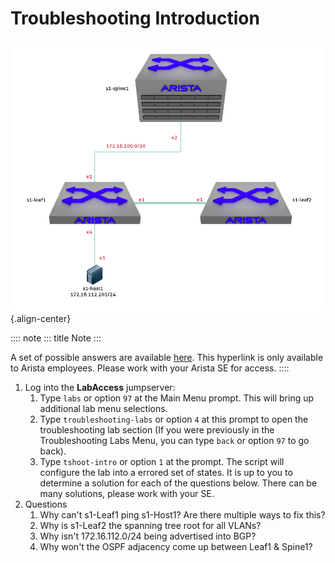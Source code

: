 # Troubleshooting Introduction

![image](images/tshoot_intro/tshoot_intro_1.png){.align-center}

:::: note
::: title
Note
:::

A set of possible answers are available
[here](https://drive.google.com/file/d/16NJ0hKy2ZfhV4Z4fdLgcp6hBnJ_iIn9P/view?usp=sharing).
This hyperlink is only available to Arista employees. Please work with
your Arista SE for access.
::::

1.  Log into the **LabAccess** jumpserver:
    1.  Type `labs` or option `97` at the Main Menu prompt. This will
        bring up additional lab menu selections.
    2.  Type `troubleshooting-labs` or option `4` at this prompt to open
        the troubleshooting lab section (If you were previously in the
        Troubleshooting Labs Menu, you can type `back` or option `97` to
        go back).
    3.  Type `tshoot-intro` or option `1` at the prompt. The script will
        configure the lab into a errored set of states. It is up to you
        to determine a solution for each of the questions below. There
        can be many solutions, please work with your SE.
2.  Questions
    1.  Why can't s1-Leaf1 ping s1-Host1? Are there multiple ways to fix
        this?
    2.  Why is s1-Leaf2 the spanning tree root for all VLANs?
    3.  Why isn't 172.16.112.0/24 being advertised into BGP?
    4.  Why won't the OSPF adjacency come up between Leaf1 & Spine1?
